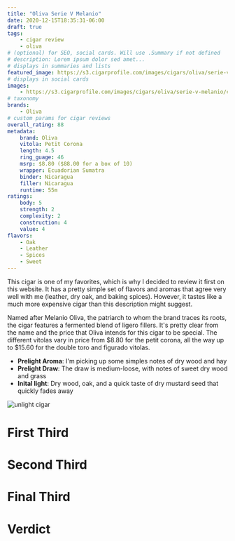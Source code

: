 ```yaml
---
title: "Oliva Serie V Melanio"
date: 2020-12-15T18:35:31-06:00
draft: true
tags:
    - cigar review
    - oliva
# (optional) for SEO, social cards. Will use .Summary if not defined
# description: Lorem ipsum dolor sed amet...
# displays in summaries and lists
featured_image: https://s3.cigarprofile.com/images/cigars/oliva/serie-v-melanio/cigar.png
# displays in social cards
images:
    - https://s3.cigarprofile.com/images/cigars/oliva/serie-v-melanio/cigar.png
# taxonomy
brands:
    - Oliva
# custom params for cigar reviews
overall_rating: 88
metadata:
    brand: Oliva
    vitola: Petit Corona
    length: 4.5
    ring_guage: 46
    msrp: $8.80 ($88.00 for a box of 10)
    wrapper: Ecuadorian Sumatra
    binder: Nicaragua
    filler: Nicaragua
    runtime: 55m
ratings:
    body: 5
    strength: 2
    complexity: 2
    construction: 4
    value: 4
flavors:
    - Oak
    - Leather
    - Spices
    - Sweet
---
```


This cigar is one of my favorites, which is why I decided to review it first on this website. It has a pretty simple set of flavors and aromas that agree very well with me (leather, dry oak, and baking spices). However, it tastes like a much more expensive cigar than this description might suggest.

Named after Melanio Oliva, the patriarch to whom the brand traces its roots, the cigar features a fermented blend of ligero fillers. It's pretty clear from the name and the price that Oliva intends for this cigar to be special. The different vitolas vary in price from $8.80 for the petit corona, all the way up to $15.60 for the double toro and figurado vitolas.

- **Prelight Aroma**: I'm picking up some simples notes of dry wood and hay
- **Prelight Draw**: The draw is medium-loose, with notes of sweet dry wood and grass
- **Inital light**: Dry wood, oak, and a quick taste of dry mustard seed that quickly fades away

![unlight cigar](https://s3.cigarprofile.com/images/cigars/oliva/serie-v-melanio/pre-light.jpg)

# First Third

# Second Third

# Final Third

# Verdict